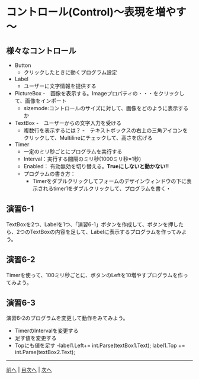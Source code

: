 # コントロール(Control)～表現を増やす～

## 様々なコントロール
- Button
  - クリックしたときに動くプログラム設定
- Label
  - ユーザーに文字情報を提供する
- PictureBox
  -　画像を表示する。Imageプロパティの・・・をクリックして、画像をインポート
  - sizemode:コントロールのサイズに対して、画像をどのように表示するか
- TextBox
  -　ユーザーからの文字入力を受ける
  - 複数行を表示するには？
    -　テキストボックスの右上の三角アイコンをクリックして、Multilineにチェックして、高さを広げる
- Timer
  -  一定のミリ秒ごとにプログラムを実行する
  - Interval：実行する間隔のミリ秒(1000ミリ秒=1秒)
  - Enabled： 有効無効を切り替える。**Trueにしないと動かない!!**
  - プログラムの書き方：
    - Timerをダブルクリックしてフォームのデザインウィンドウの下に表示されるtimer1をダブルクリックして、プログラムを書く・

## 演習6-1
TextBoxを2つ、Labelを1つ、「演習6-1」ボタンを作成して、ボタンを押したら、2つのTextBoxの内容を足して、Labelに表示するプログラムを作ってみよう。

## 演習6-2
Timerを使って、100ミリ秒ごとに、ボタンのLeftを10増やすプログラムを作ってみよう。

## 演習6-3
演習6-2のプログラムを変更して動作をみてみよう。

- TimerのIntervalを変更する
- 足す値を変更する
- Topにも値を足す
 -label1.Left+= int.Parse(textBox1.Text);
            label1.Top += int.Parse(textBox2.Text);    
---

[前へ](05.md) | [目次へ](README.md#%E7%9B%AE%E6%AC%A1) | [次へ](07.md)
